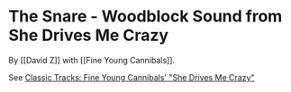 # The Snare - Woodblock Sound from She Drives Me Crazy

By [[David Z]] with [[Fine Young Cannibals]].

See [Classic Tracks: Fine Young Cannibals' "She Drives Me Crazy"](https://www.mixonline.com/recording/classic-tracks-fine-young-cannibals-she-drives-me-crazy-375247?utm_source=chatgpt.com)